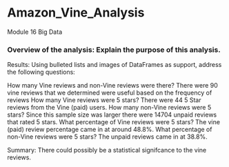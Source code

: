 # Amazon_Vine_Analysis
Module 16 Big Data
### Overview of the analysis: Explain the purpose of this analysis. ###

Results: Using bulleted lists and images of DataFrames as support, address the following questions:

How many Vine reviews and non-Vine reviews were there? There were 90 vine reviews that we determined were useful based on the frequency of reviews
How many Vine reviews were 5 stars? There were 44 5 Star reviews from the Vine (paid) users. How many non-Vine reviews were 5 stars? Since this sample size was larger there were 14704 unpaid reviews that rated 5 stars.
What percentage of Vine reviews were 5 stars? The vine (paid) review percentage came in at around 48.8%. What percentage of non-Vine reviews were 5 stars? The unpaid reviews came in at 38.8%. 


Summary: There could possibly be a statistical signifcance to the vine reviews. 